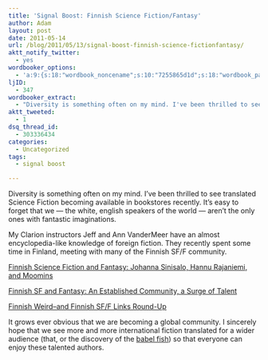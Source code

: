 ```yaml
---
title: 'Signal Boost: Finnish Science Fiction/Fantasy'
author: Adam
layout: post
date: 2011-05-14
url: /blog/2011/05/13/signal-boost-finnish-science-fictionfantasy/
aktt_notify_twitter:
  - yes
wordbooker_options:
  - 'a:9:{s:18:"wordbook_noncename";s:10:"7255865d1d";s:18:"wordbook_page_post";s:4:"-100";s:18:"wordbook_orandpage";s:1:"2";s:23:"wordbook_default_author";s:1:"1";s:23:"wordbook_extract_length";s:3:"256";s:19:"wordbook_actionlink";s:3:"300";s:26:"wordbooker_publish_default";s:2:"on";s:18:"wordbook_attribute";s:30:"Wrote a new post on their blog";s:29:"wordbooker_status_update_text";s:35:": New blog post :  %title% - %link%";}'
ljID:
  - 347
wordbooker_extract:
  - "Diversity is something often on my mind. I've been thrilled to see translated Science Fiction becoming available in bookstores recently. It's easy to forget that we -- the white, english speakers of the world -- aren't the only ones with fantastic imag ..."
aktt_tweeted:
  - 1
dsq_thread_id:
  - 303336434
categories:
  - Uncategorized
tags:
  - signal boost

---
```

Diversity is something often on my mind. I&#8217;ve been thrilled to see translated Science Fiction becoming available in bookstores recently. It&#8217;s easy to forget that we &#8212; the white, english speakers of the world &#8212; aren&#8217;t the only ones with fantastic imaginations.

My Clarion instructors Jeff and Ann VanderMeer have an almost encyclopedia-like knowledge of foreign fiction. They recently spent some time in Finland, meeting with many of the Finnish SF/F community.

[Finnish Science Fiction and Fantasy: Johanna Sinisalo, Hannu Rajaniemi, and Moomins][1]

[Finnish SF and Fantasy: An Established Community, a Surge of Talent][2]

[Finnish Weird–and Finnish SF/F Links Round-Up][3]

It grows ever obvious that we are becoming a global community. I sincerely hope that we see more and more international fiction translated for a wider audience (that, or the discovery of the [babel fish][4]) so that everyone can enjoy these talented authors.

 [1]: http://www.omnivoracious.com/2011/05/finnish-science-fiction-and-fantasy-johanna-sinisalo-hannu-rajaniemi-and-moomins.html
 [2]: http://www.omnivoracious.com/2011/05/finnish-sf-and-fantasy-an-established-community-a-surge-of-talent.html
 [3]: http://www.jeffvandermeer.com/2011/05/13/finnish-weird-and-finnish-sff-links-round-up/
 [4]: http://en.wikipedia.org/wiki/Babel_fish_(The_Hitchhiker%27s_Guide_to_the_Galaxy)#Babel_fish